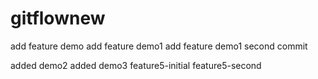# gitflownew
add feature demo
add feature demo1 
add feature demo1 second commit

added  demo2 
added  demo3
feature5-initial
feature5-second
